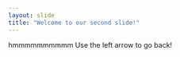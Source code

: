 ```yaml
---
layout: slide
title: "Welcome to our second slide!"
---
```

hmmmmmmmmmm
Use the left arrow to go back!
